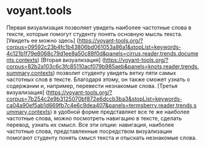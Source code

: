 # voyant.tools
Первая визуализация позволяет увидеть наиболее частотные слова в тексте, которые помогут студенту понять основную мысль текста.
[Увидеть ее можно здесь] (https://voyant-tools.org/?corpus=09592c23b4fc1b43806bd061053a86a1&stopList=keywords-4c121b1f79e8068c79d1ee8a50c88f0d&panels=cirrus,reader,trends,documents,contexts)
[Вторая визуализация] (https://voyant-tools.org/?corpus=82b2a103c6c3fc85110acf079b985aeb&panels=knots,reader,trends,summary,contexts) позволит студенту увидеть ветку пяти самых частотных слов в тексте. Благодаря этому, он также сможет узнать о содержании и, например, перевести незнакомые слова.
[Третья визуализация] (https://voyant-tools.org/?corpus=7b254c2e9b3125070bf872e6dccb3ba3&stopList=keywords-ca04a90ef5ab1d669fb7c4e6c9dea407&panels=termsberry,reader,trends,summary,contexts) в удобной форме представляет все те же наиболее частотные слова, можно посмотреть навигацию в тексте, сделать перевод, узнать их смысл.
Все эти опции: навигация, наиболее частотные слова, представленные посредством визуализации помогают студенту понять смысл текста и отыскать незнакомые слова.
